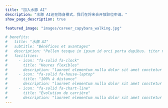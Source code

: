 ```yaml
---
title: "加入水豚 AI"
description: "水豚 AI还在隐身模式，我们在将来会开放职位申请。"
show_page_description: true

featured_image: "images/career_capybara_walking.jpg"

# benefits:
#   title: "水豚 AI"
#   subtitle: "Bénéfices et avantages"
#   description: "Pellen tesque in ipsum id orci porta dapibus. titor nibh. Vivamus accumsan tincidunt. Vestibulum ac diam sit amet quam vehicula elementum"
#   facilities:
#     - icon: "fa-solid fa-clock"
#       title: "Heures flexibles"
#       description: "laoreet elementum nulla dolor sit amet conctetur adipiscing elit aluam lorem amet eget netus dictum odio"
#     - icon: "fa-solid fa-house-laptop"
#       title: "100% à distance"
#       description: "laoreet elementum nulla dolor sit amet conctetur adipiscing elit aluam lorem amet eget netus dictum odio"
#     - icon: "fa-solid fa-chart-line"
#       title: "Évolution de carrière"
#       description: "laoreet elementum nulla dolor sit amet conctetur adipiscing elit aluam lorem amet eget netus dictum odio"
---
```


